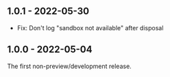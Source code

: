 ## 1.0.1 - 2022-05-30

- Fix: Don't log "sandbox not available" after disposal

## 1.0.0 - 2022-05-04

The first non-preview/development release.
